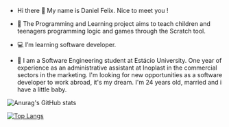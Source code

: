 - Hi there 🖖 My name is Daniel Felix. Nice to meet you !

- 💼 The Programming and Learning project aims to teach children and teenagers programming logic and games through the Scratch tool.
- 💻 I’m learning software developer.
- 💬 I am a Software Engineering student at Estácio University.
      One year of experience as an administrative assistant at Inoplast in the commercial sectors in the marketing.
      I'm looking for new opportunities as a software developer to work abroad, it's my dream.
      I'm 24 years old, married and i have a little baby.



![Anurag's GitHub stats](https://github-readme-stats.vercel.app/api?username=devDanielFelix&show_icons=true&theme=dracula) 

[![Top Langs](https://github-readme-stats.vercel.app/api/top-langs/?username=devDanielFelix&layout=compact&icons=true&theme=dracula)](https://github.com/anuraghazra/github-readme-stats)
<div>
       <a href = <link rel="stylesheet" href="https://cdn.jsdelivr.net/gh/devicons/devicon@v2.15.1/devicon.min.css"> </a>
</div>
